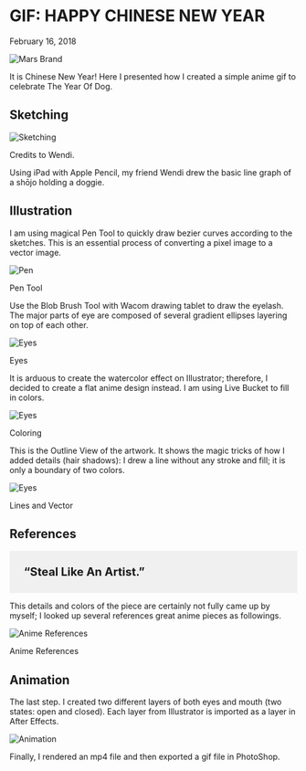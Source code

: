 # GIF: HAPPY CHINESE NEW YEAR
February 16, 2018

![Mars Brand](/works/graphics/newyear.gif)

It is Chinese New Year! Here I presented how I created a simple anime gif to celebrate The Year Of Dog.

## Sketching

![Sketching](/journal/img/process-1/newyear_sketch.png)

Credits to Wendi. 

Using iPad with Apple Pencil, my friend Wendi drew the basic line graph of a shōjo holding a doggie.


## Illustration
I am using magical Pen Tool to quickly draw bezier curves according to the sketches. This is an essential process of converting a pixel image to a vector image.

![Pen](/journal/img/process-1/newyear_ai0.png)

Pen Tool

Use the Blob Brush Tool with Wacom drawing tablet to draw the eyelash. The major parts of eye are composed of several gradient ellipses layering on top of each other.

![Eyes](/journal/img/process-1/newyear_ai2.png)

Eyes

It is arduous to create the watercolor effect on Illustrator; therefore, I decided to create a flat anime design instead. I am using Live Bucket to fill in colors.

![Eyes](/journal/img/process-1/newyear_ai3.png)

Coloring

This is the Outline View of the artwork. It shows the magic tricks of how I added details (hair shadows): I drew a line without any stroke and fill; it is only a boundary of two colors.

![Eyes](/journal/img/process-1/newyear_ai4.png)

Lines and Vector

## References
<div style="background-color:#f0f0f0;padding:25px;margin:12px 0"><p style="font-size:1.25rem;margin:0;"><b>“Steal Like An Artist.”</b></p></div>

This details and colors of the piece are certainly not fully came up by myself; I looked up several references great anime pieces as followings.

![Anime References](/journal/img/process-1/newyear_ref.png)

Anime References

## Animation
The last step. I created two different layers of both eyes and mouth (two states: open and closed). Each layer from Illustrator is imported as a layer in After Effects.

![Animation](/journal/img/process-1/newyear_ae.png)

Finally, I rendered an mp4 file and then exported a gif file in PhotoShop.
